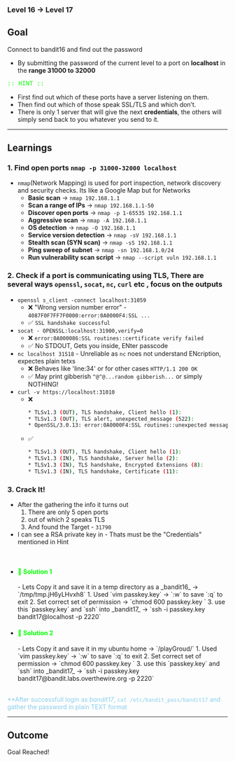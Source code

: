 ### Level 16 -> Level 17


**Goal**<br>
---
Connect to bandit16 and find out the password 
- By submitting the password of the current level to a port on **localhost** in the **range 31000 to 32000**

<p style="font-family: 'Courier New', sans-serif; color:lime">:: HINT ::</p>

- First find out which of these ports have a server listening on them. 
- Then find out which of those speak SSL/TLS and which don’t. 
- There is only 1 server that will give the next **credentials**, the others will simply send back to you whatever you send to it.

---
**Learnings**<br>
---
### 1. Find open ports `nmap -p 31000-32000 localhost`
- `nmap`(Network Mapping) is used for port inspection, network discovery and security checks. Its like a Google Map but for Networks
    - **Basic scan** → `nmap 192.168.1.1`
    - **Scan a range of IPs** → `nmap 192.168.1.1-50`
    - **Discover open ports** → `nmap -p 1-65535 192.168.1.1`
    - **Aggressive scan** → `nmap -A 192.168.1.1`
    - **OS detection** → `nmap -O 192.168.1.1`
    - **Service version detection** → `nmap -sV 192.168.1.1`
    - **Stealth scan (SYN scan)** → `nmap -sS 192.168.1.1`
    - **Ping sweep of subnet** → `nmap -sn 192.168.1.0/24`
    - **Run vulnerability scan script** → `nmap --script vuln 192.168.1.1`

### 2. Check if a port is communicating using TLS, There are several ways `openssl`, `socat`, `nc`, `curl` etc , focus on the outputs
+ `openssl s_client -connect localhost:31059`
    * ❌ "Wrong version number error"  - `4087F0F7FF7F0000:error:0A0000F4:SSL ...`    
    * ✅ `SSL handshake successful`
+ `socat - OPENSSL:localhost:31900,verify=0`
    * ❌ `error:0A000086:SSL routines::certificate verify failed`
    * ✅ No STDOUT, Gets you inside, ENter passcode
+ `nc localhost 31518` - Unreliable as `nc` noes not understand ENcription, expectes plain tetxs
    * ❌ Behaves like 'line:34' or for other cases `HTTP/1.1 200 OK`
    * ✅ May print gibberish `^@^@...random gibberish...` or simply NOTHING!
+ `curl -v https://localhost:31010`
    * ❌ 
        ```sh
        * TLSv1.3 (OUT), TLS handshake, Client hello (1):
        * TLSv1.3 (OUT), TLS alert, unexpected_message (522):
        * OpenSSL/3.0.13: error:0A0000F4:SSL routines::unexpected message
        ```
    * ✅ 
        ```sh
        * TLSv1.3 (OUT), TLS handshake, Client hello (1):
        * TLSv1.3 (IN), TLS handshake, Server hello (2):
        * TLSv1.3 (IN), TLS handshake, Encrypted Extensions (8):
        * TLSv1.3 (IN), TLS handshake, Certificate (11):
        ```
### 3. Crack It!
- After the gathering the info it turns out 
    1. There are only 5 open ports
    2. out of which 2 speaks TLS
    3. And found the Target - `31790`
- I can see a RSA private key in - Thats must be the "Credentials" mentioned in Hint
<br>

- <h4 style="color:lime"> 🔑 Solution 1</h4>
    - Lets Copy it and save it in a temp directory as a _bandit16_ -> `/tmp/tmp.jH6yLHvxh8`
        1. Used `vim passkey.key` -> `:w` to save `:q` to exit
        2. Set correct set of permission -> `chmod 600 passkey.key `
        3. use this `passkey.key` and `ssh` into _bandit17_ -> `ssh -i passkey.key bandit17@localhost -p 2220`
    
- <h4 style="color:lime"> 🔑 Solution 2</h4>
    - Lets Copy it and save it in my ubuntu home  -> `/playGroud/`
        1. Used `vim passkey.key` -> `:w` to save `:q` to exit
        2. Set correct set of permission -> `chmod 600 passkey.key `
        3. use this `passkey.key` and `ssh` into _bandit17_ -> `ssh -i passkey.key bandit17@bandit.labs.overthewire.org -p 2220`
<br><span style="color:skyblue">
**After successfull login as _bandit17_, `cat /etc/bandit_pass/bandit17` and gather the password in plain TEXT format</p>


---
**Outcome**<br>
---
Goal Reached! <!-- Password to next level:: `EReVavePLFHtFlFsjn3hyzMlvSuSAcRD` -->